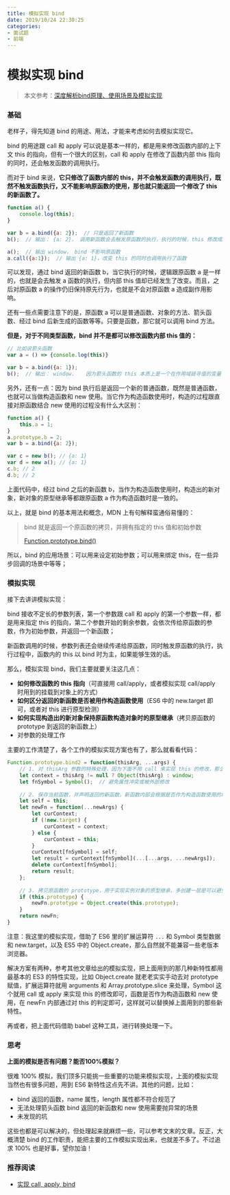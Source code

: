 ```yaml
---
title: 模拟实现 bind
date: 2019/10/24 22:30:25
categories:
- 面试题
- 前端
---
```


# 模拟实现 bind

> 本文参考：[深度解析bind原理、使用场景及模拟实现](https://muyiy.cn/blog/3/3.4.html#bind)  

### 基础

老样子，得先知道 bind 的用途、用法，才能来考虑如何去模拟实现它。  

bind 的用途跟 call 和 apply 可以说是基本一样的，都是用来修改函数内部的上下文 this 的指向，但有一个很大的区别，call 和 apply 在修改了函数内部 this 指向的同时，还会触发函数的调用执行。  

而对于 bind 来说，**它只修改了函数内部的 this，并不会触发函数的调用执行，既然不触发函数执行，又不能影响原函数的使用，那也就只能返回一个修改了 this 的新函数了。**  

```javascript
function a() {
    console.log(this);
}

var b = a.bind({a: 2});  // 只是返回了新函数
b();  // 输出： {a: 2}， 调用新函数会去触发原函数的执行，执行的时候，this 修改成绑定时传入的对象

a();  // 输出 window， bind 不影响原函数
a.call({a:1});  // 输出 {a: 1}，改变 this 的同时也调用执行了函数
```

可以发现，通过 bind 返回的新函数 b，当它执行的时候，逻辑跟原函数 a 是一样的，也就是会去触发 a 函数的执行，但内部 this 值却已经发生了改变。而且，之后对原函数 a 的操作仍旧保持原先行为，也就是不会对原函数 a 造成副作用影响。

还有一些点需要注意下的是，原函数 a 可以是普通函数、对象的方法、箭头函数、经过 bind 后新生成的函数等等。只要是函数，那它就可以调用 bind 方法。

**但是，对于不同类型函数，bind 并不是都可以修改函数内部 this 值的：**

```javascript
// 比如说箭头函数
var a = () => {console.log(this)}

var b = a.bind({a: 1});
b();  // 输出： window，   因为箭头函数的 this 本质上是一个在作用域链寻值的变量
```

另外，还有一点：因为 bind 执行后是返回一个新的普通函数，既然是普通函数，也就可以当做构造函数和 new 使用。当它作为构造函数使用时，构造的过程跟直接对原函数结合 new 使用的过程没有什么大区别：

```javascript
function a() {
    this.a = 1;
}
a.prototype.b = 2;
var b = a.bind({a: 2});

var c = new b(); // {a: 1}
var d = new a(); // {a: 1}
c.b; // 2
d.b; // 2
```

上面代码中，经过 bind 之后的新函数 b，当作为构造函数使用时，构造出的新对象，新对象的原型继承等都跟原函数 a 作为构造函数时是一致的。

以上，就是 bind 的基本用法和概念，MDN 上有句解释蛮通俗易懂的：

> bind 就是返回一个原函数的拷贝，并拥有指定的 this 值和初始参数
>
> [Function.prototype.bind()](https://developer.mozilla.org/zh-CN/docs/Web/JavaScript/Reference/Global_Objects/Function/bind)

所以，bind 的应用场景：可以用来设定初始参数；可以用来绑定 this，在一些异步回调的场景中等等；

### 模拟实现

接下去讲讲模拟实现：

bind 接收不定长的参数列表，第一个参数跟 call 和 apply 的第一个参数一样，都是用来指定 this 的指向，第二个参数开始的剩余参数，会依次传给原函数的参数，作为初始参数，并返回一个新函数；

新函数调用的时候，参数列表还会继续传递给原函数，同时触发原函数的执行，执行过程中，函数内的 this 以 bind 时为主，如果能够生效的话。  

那么，模拟实现 bind，我们主要就要关注这几点：  

- **如何修改函数的 this 指向**（可直接用 call/apply，或者模拟实现 call/apply 时用到的挂载到对象上的方式）
- **如何区分返回的新函数是否被用作构造函数使用**（ES6 中的 new.target 即可，或者对 this 进行原型检测）
- **如何实现构造出的新对象保持原函数构造对象时的原型继承**（拷贝原函数的 prototype 到返回的新函数上）
- 对参数的处理工作

主要的工作清楚了，各个工作的模拟实现方案也有了，那么就看看代码：

```javascript
Function.prototype.bind2 = function(thisArg, ...args) {
    // 1. 对 thisArg 参数的特殊处理，因为下面不用 call 来实现 this 的修改，那么就需要模拟实现 call，具体可看之前模拟实现 call 的文章
    let context = thisArg != null ? Object(thisArg) : window; 
    let fnSymbol = Symbol();  // 避免属性冲突或被外部修改
    
    // 2. 保存当前函数，并声明返回的新函数，新函数内部会根据是否作为构造函数使用的场景来调用原函数
    let self = this;
    let newFn = function(...newArgs) {
        let curContext;
        if (!new.target) {
            curContext = context;
        } else {
            curContext = this;
        }
        curContext[fnSymbol] = self;  
        let result = curContext[fnSymbol](...[...args, ...newArgs]);
        delete curContext[fnSymbol];
        return result;
    };
	
    // 3. 拷贝原函数的 prototype，用于实现实例对象的原型继承，多创建一层是可以避免外部直接对新函数 newFn.prototype 的修改影响到原函数
    if (this.prototype) {
        newFn.prototype = Object.create(this.prototype);
    }
    return newFn;
}
```

注意：我这里的模拟实现，借助了 ES6 里的扩展运算符 `...` 和 Symbol 类型数据和 new.target，以及 ES5 中的 Object.create，那么自然就不能兼容一些老版本浏览器。  

解决方案有两种，参考其他文章给出的模拟实现，把上面用到的那几种新特性都用最基本的 ES3 的特性实现，比如 Object.create 就老老实实手动去对 prototype 赋值，扩展运算符就用 arguments 和 Array.prototype.slice 来处理，Symbol 这个就用 call 或 apply 来实现 this 的修改即可，函数是否作为构造函数和 new 使用，在 newFn 内部通过对 this 的判定即可，这样就可以替换掉上面用到的那些新特性。  

再或者，把上面代码借助 babel 这种工具，进行转换处理一下。

### 思考

**上面的模拟是否有问题？能否100%模拟？**

很难 100% 模拟，我们顶多只能挑一些重要的功能来模拟实现，上面的模拟实现当然也有很多问题，用到 ES6 新特性这点先不讲。其他的问题，比如：

- bind 返回的函数，name 属性，length 属性都不符合规范了
- 无法处理箭头函数 bind 返回的新函数和 new 使用需要抛异常的场景
- 未发现的坑

这些也都是可以解决的，但处理起来就麻烦一些，可以参考文末的文章。反正，大概清楚 bind 的工作职责，能把主要的工作模拟实现出来，也就差不多了。不过追求 100% 也是好事，望你加油！

### 推荐阅读

- [实现 call, apply, bind](https://github.com/francecil/leetcode/issues/10)